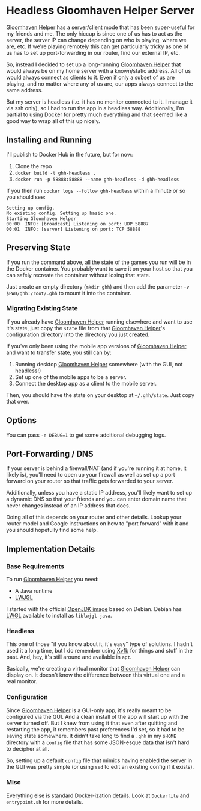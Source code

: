 # Headless Gloomhaven Helper Server

[Gloomhaven Helper][GHH] has a server/client mode that has been super-useful for my friends and me. The only hiccup is since one of us has to act as the server, the server IP can change depending on who is playing, where we are, etc. If we're playing remotely this can get particularly tricky as one of us has to set up port-forwarding in our router, find our external IP, etc.

So, instead I decided to set up a long-running [Gloomhaven Helper][GHH] that would always be on my home server with a known/static address. All of us would always connect as clients to it. Even if only a subset of us are playing, and no matter where any of us are, our apps always connect to the same address.

But my server is headless (i.e. it has no monitor connected to it. I manage it via ssh only), so I had to run the app in a headless way. Additionally, I'm partial to using Docker for pretty much everything and that seemed like a good way to wrap all of this up nicely.

## Installing and Running

I'll publish to Docker Hub in the future, but for now:

1. Clone the repo
2. `docker build -t ghh-headless .`
3. `docker run -p 58888:58888 --name ghh-headless -d ghh-headless`

If you then run `docker logs --follow ghh-headless` within a minute or so you should see:
```
Setting up config.
No existing config. Setting up basic one.
Starting Gloomhaven Helper
00:00  INFO: [broadcast] Listening on port: UDP 58887
00:01  INFO: [server] Listening on port: TCP 58888
```

## Preserving State

If you run the command above, all the state of the games you run will be in the Docker container. You probably want to save it on your host so that you can safely recreate the container without losing that state.

Just create an empty directory (`mkdir ghh`) and then add the parameter `-v $PWD/ghh:/root/.ghh` to mount it into the container.

### Migrating Existing State

If you already have [Gloomhaven Helper][GHH] running elsewhere and want to use it's state, just copy the `state` file from that [Gloomhaven Helper][GHH]'s configuration directory into the directory you just created.

If you've only been using the mobile app versions of [Gloomhaven Helper][GHH] and want to transfer state, you still can by:

1. Running desktop [Gloomhaven Helper][GHH] somewhere (with the GUI, not headless!)
2. Set up one of the mobile apps to be a server.
3. Connect the desktop app as a client to the mobile server.

Then, you should have the state on your desktop at `~/.ghh/state`. Just copy that over.

## Options

You can pass `-e DEBUG=1` to get some additional debugging logs.

## Port-Forwarding / DNS

If your server is behind a firewall/NAT (and if you're running it at home, it likely is), you'll need to open up your firewall as well as set up a port forward on your router so that traffic gets forwarded to your server.

Additionally, unless you have a static IP address, you'll likely want to set up a dynamic DNS so that your friends and you can enter domain name that never changes instead of an IP address that does.

Doing all of this depends on your router and other details. Lookup your router model and Google instructions on how to "port forward" with it and you should hopefully find some help.


## Implementation Details

### Base Requirements

To run [Gloomhaven Helper][GHH] you need:

- A Java runtime
- [LWJGL][GL]

I started with the official [OpenJDK image](https://hub.docker.com/_/openjdk) based on Debian. Debian has [LWGL][GL] available to install as `liblwjgl-java`.

### Headless

This one of those "if you know about it, it's easy" type of solutions. I hadn't used it a long time, but I do remember using [Xvfb](https://en.wikipedia.org/wiki/Xvfb) for things and stuff in the past. And, hey, it's still around and available in `apt`.

Basically, we're creating a virtual monitor that [Gloomhaven Helper][GHH] can display on. It doesn't know the difference between this virtual one and a real monitor.

### Configuration

Since [Gloomhaven Helper][GHH] is a GUI-only app, it's really meant to be configured via the GUI. And a clean install of the app will start up with the server turned off. But I knew from using it that even after quitting and restarting the app, it remembers past preferences I'd set, so it had to be saving state somewhere. It didn't take long to find a `.ghh` in my `$HOME` directory with a `config` file that has some JSON-esque data that isn't hard to decipher at all.

So, setting up a default `config` file that mimics having enabled the server in the GUI was pretty simple (or using `sed` to edit an existing config if it exists).

### Misc

Everything else is standard Docker-ization details. Look at `Dockerfile` and `entrypoint.sh` for more details.

[GHH]: http://esotericsoftware.com/gloomhaven-helper
[GL]: https://www.lwjgl.org
